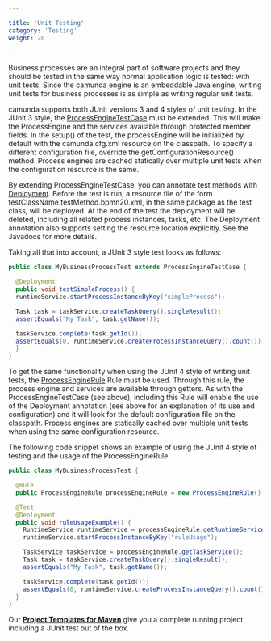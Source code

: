 ```yaml
---

title: 'Unit Testing'
category: 'Testing'
weight: 20

---
```



Business processes are an integral part of software projects and they should be tested in the same way normal application logic is tested: with unit tests. Since the camunda engine is an embeddable Java engine, writing unit tests for business processes is as simple as writing regular unit tests.

camunda supports both JUnit versions 3 and 4 styles of unit testing. In the JUnit 3 style, the [ProcessEngineTestCase](ref:/api-references/javadoc/?org/camunda/bpm/engine/test/ProcessEngineTestCase.html) must be extended. This will make the ProcessEngine and the services available through protected member fields. In the setup() of the test, the processEngine will be initialized by default with the camunda.cfg.xml resource on the classpath. To specify a different configuration file, override the getConfigurationResource() method. Process engines are cached statically over multiple unit tests when the configuration resource is the same.

By extending ProcessEngineTestCase, you can annotate test methods with [Deployment](ref:/api-references/javadoc/?org/camunda/bpm/engine/test/Deployment.html). Before the test is run, a resource file of the form testClassName.testMethod.bpmn20.xml, in the same package as the test class, will be deployed. At the end of the test the deployment will be deleted, including all related process instances, tasks, etc. The Deployment annotation also supports setting the resource location explicitly. See the Javadocs for more details.

Taking all that into account, a JUnit 3 style test looks as follows:

```java
public class MyBusinessProcessTest extends ProcessEngineTestCase {

  @Deployment
  public void testSimpleProcess() {
  runtimeService.startProcessInstanceByKey("simpleProcess");

  Task task = taskService.createTaskQuery().singleResult();
  assertEquals("My Task", task.getName());

  taskService.complete(task.getId());
  assertEquals(0, runtimeService.createProcessInstanceQuery().count());
  }
}
```

To get the same functionality when using the JUnit 4 style of writing unit tests, the [ProcessEngineRule](ref:/api-references/javadoc/?org/camunda/bpm/engine/test/ProcessEngineRule.html) Rule must be used. Through this rule, the process engine and services are available through getters. As with the ProcessEngineTestCase (see above), including this Rule will enable the use of the Deployment annotation (see above for an explanation of its use and configuration) and it will look for the default configuration file on the classpath. Process engines are statically cached over multiple unit tests when using the same configuration resource.

The following code snippet shows an example of using the JUnit 4 style of testing and the usage of the ProcessEngineRule.

```java
public class MyBusinessProcessTest {

  @Rule
  public ProcessEngineRule processEngineRule = new ProcessEngineRule();

  @Test
  @Deployment
  public void ruleUsageExample() {
    RuntimeService runtimeService = processEngineRule.getRuntimeService();
    runtimeService.startProcessInstanceByKey("ruleUsage");

    TaskService taskService = processEngineRule.getTaskService();
    Task task = taskService.createTaskQuery().singleResult();
    assertEquals("My Task", task.getName());

    taskService.complete(task.getId());
    assertEquals(0, runtimeService.createProcessInstanceQuery().count());
  }
}
```

<div class="alert alert-info">
  Our <a href="ref:#process-applications-maven-project-templates-archetypes"><strong>Project Templates for Maven</strong></a> give you a complete running project including a JUnit test out of the box.
</div>
